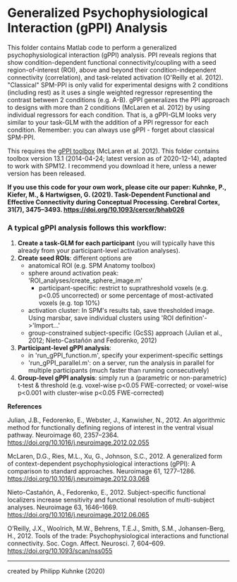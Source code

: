 # Generalized Psychophysiological Interaction (gPPI) Analysis
This folder contains Matlab code to perform a generalized psychophysiological interaction (gPPI) analysis. PPI reveals regions that show condition-dependent functional connectivity/coupling with a seed region-of-interest (ROI), above and beyond their condition-independent connectivity (correlation), and task-related activation (O'Reilly et al. 2012). "Classical" SPM-PPI is only valid for experimental designs with 2 conditions (including rest) as it uses a single weighted regressor representing the contrast between 2 conditions (e.g. A-B). gPPI generalizes the PPI approach to designs with more than 2 conditions (McLaren et al. 2012) by using individual regressors for each condition. That is, a gPPI-GLM looks very similar to your task-GLM with the addition of a PPI regressor for each condition. Remember: you can always use gPPI - forget about classical SPM-PPI. 

This requires the [gPPI toolbox](https://www.nitrc.org/projects/gppi) (McLaren et al. 2012). This folder contains toolbox version 13.1 (2014-04-24; latest version as of 2020-12-14), adapted to work with SPM12. I recommend you download it here, unless a newer version has been released.

**If you use this code for your own work, please cite our paper: Kuhnke, P., Kiefer, M., & Hartwigsen, G. (2021). Task-Dependent Functional and Effective Connectivity during Conceptual Processing. Cerebral Cortex, 31(7), 3475–3493. https://doi.org/10.1093/cercor/bhab026**

### A typical gPPI analysis follows this workflow:
1. **Create a task-GLM for each participant** (you will typically have this already from your participant-level activation analyses).
2. **Create seed ROIs**: different options are
    * anatomical ROI (e.g. SPM Anatomy toolbox)
    * sphere around activation peak: 'ROI_analyses/create_sphere_image.m'
        * participant-specific: restrict to suprathreshold voxels (e.g. p<0.05 uncorrected) or some percentage of most-activated voxels (e.g. top 10%)
    * activation cluster: In SPM's results tab, save thresholded image. Using marsbar, save individual clusters using 'ROI definition'->'Import...'
    * group-constrained subject-specific (GcSS) approach (Julian et al., 2012; Nieto-Castañón and Fedorenko, 2012)
3. **Participant-level gPPI analysis**:
    * in 'run_gPPI_function.m', specify your experiment-specific settings
    * 'run_gPPI_parallel.m': on a server, run the analysis in parallel for multiple participants (much faster than running consecutively)
4. **Group-level gPPI analysis**: simply run a (parametric or non-parametric) t-test & threshold (e.g. voxel-wise p<0.05 FWE-corrected; or voxel-wise p<0.001 with cluster-wise p<0.05 FWE-corrected)


**References**

Julian, J.B., Fedorenko, E., Webster, J., Kanwisher, N., 2012. An algorithmic method for functionally defining regions of interest in the ventral visual pathway. Neuroimage 60, 2357–2364. https://doi.org/10.1016/j.neuroimage.2012.02.055

McLaren, D.G., Ries, M.L., Xu, G., Johnson, S.C., 2012. A generalized form of context-dependent psychophysiological interactions (gPPI): A comparison to standard approaches. Neuroimage 61, 1277–1286. https://doi.org/10.1016/j.neuroimage.2012.03.068

Nieto-Castañón, A., Fedorenko, E., 2012. Subject-specific functional localizers increase sensitivity and functional resolution of multi-subject analyses. Neuroimage 63, 1646–1669. https://doi.org/10.1016/j.neuroimage.2012.06.065

O’Reilly, J.X., Woolrich, M.W., Behrens, T.E.J., Smith, S.M., Johansen-Berg, H., 2012. Tools of the trade: Psychophysiological interactions and functional connectivity. Soc. Cogn. Affect. Neurosci. 7, 604–609. https://doi.org/10.1093/scan/nss055

---
created by Philipp Kuhnke (2020)


